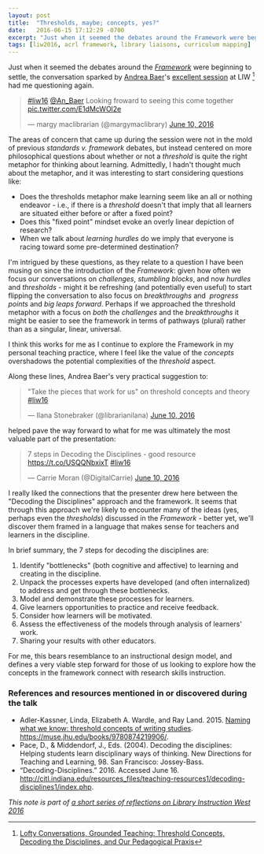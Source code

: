```yaml
---
layout: post
title:  "Thresholds, maybe; concepts, yes?"
date:   2016-06-15 17:12:29 -0700
excerpt: "Just when it seemed the debates around the Framework were beginning to settle...."
tags: [liw2016, acrl framework, library liaisons, curriculum mapping]
---
```


Just when it seemed the debates around the *[Framework](http://www.ala.org/acrl/standards/ilframework)* were beginning to settle, the conversation sparked by [Andrea Baer](https://twitter.com/An_Baer)'s [excellent session](https://liw16.sched.org/event/5yjh/lofty-conversations-grounded-teaching-threshold-concepts-decoding-the-disciplines-and-our-pedagogical-praxis) at LIW [^fn-baer] had me questioning again.

<blockquote class="twitter-tweet" data-lang="en"><p lang="en" dir="ltr"><a href="https://twitter.com/hashtag/liw16?src=hash">#liw16</a>  <a href="https://twitter.com/An_Baer">@An_Baer</a>  Looking froward to seeing this come together <a href="https://t.co/E1dMcWOl2e">pic.twitter.com/E1dMcWOl2e</a></p>&mdash; margy maclibrarian (@margymaclibrary) <a href="https://twitter.com/margymaclibrary/status/741347974295343104">June 10, 2016</a></blockquote>
<script async src="//platform.twitter.com/widgets.js" charset="utf-8"></script>

The areas of concern that came up during the session were not in the mold of previous *standards v. framework* debates, but instead centered on more philosophical questions about whether or not a *threshold* is quite the right metaphor for thinking about learning. Admittedly, I hadn't thought much about the metaphor, and it was interesting to start considering questions like:

* Does the thresholds metaphor make learning seem like an all or nothing endeavor  - i.e., if there is a *threshold* doesn't that imply that all learners are situated either before or after a fixed point?
* Does this "fixed point" mindset evoke an overly linear depiction of research?
* When we talk about *learning hurdles* do we imply that everyone is racing toward some pre-determined destination?

I'm intrigued by these questions, as they relate to a question I have been musing on since the introduction of the *Framework*: given how often we focus our conversations on *challenges*, *stumbling blocks*, and now *hurdles* and *thresholds* - might it be refreshing (and potentially even useful) to start flipping the conversation to also focus on *breakthroughs* and  *progress points* and *big leaps forward*. Perhaps if we approached the threshold metaphor with a focus on *both* the *challenges* and the *breakthroughs* it might be easier to see the framework in terms of pathways (plural) rather than as a singular, linear, universal.

I think this works for me as I continue to explore the Framework in my personal teaching practice, where I feel like the value of the *concepts* overshadows the potential complexities of the *threshold* aspect.

Along these lines, Andrea Baer's very practical suggestion to:

<blockquote class="twitter-tweet" data-lang="en"><p lang="en" dir="ltr">&quot;Take the pieces that work for us&quot; on threshold concepts and theory <a href="https://twitter.com/hashtag/liw16?src=hash">#liw16</a></p>&mdash; Ilana Stonebraker (@librarianilana) <a href="https://twitter.com/librarianilana/status/741360177287286785">June 10, 2016</a></blockquote>
<script async src="//platform.twitter.com/widgets.js" charset="utf-8"></script>

helped pave the way forward to what for me was ultimately the most valuable part of the presentation:

<blockquote class="twitter-tweet" data-lang="en"><p lang="en" dir="ltr">7 steps in Decoding the Disciplines - good resource <a href="https://t.co/USQQNbxixT">https://t.co/USQQNbxixT</a> <a href="https://twitter.com/hashtag/liw16?src=hash">#liw16</a></p>&mdash; Carrie Moran (@DigitalCarrie) <a href="https://twitter.com/DigitalCarrie/status/741353818747609088">June 10, 2016</a></blockquote>
<script async src="//platform.twitter.com/widgets.js" charset="utf-8"></script>

I really liked the connections that the presenter drew here between the "Decoding the Disciplines" approach and the framework. It seems that through this approach we're likely to encounter many of the ideas (yes, perhaps even the *thresholds*) discussed in the *Framework* - better yet, we'll discover them framed in a language that makes sense for teachers and learners in the discipline.

In brief summary, the 7 steps for decoding the disciplines are:

1. Identify "bottlenecks" (both cognitive and affective) to learning and creating in the discipline.
2. Unpack the processes experts have developed (and often internalized) to address and get through these bottlenecks.
3. Model and demonstrate these processes for learners.
4. Give learners opportunities to practice and receive feedback.
5. Consider how learners will be motivated.
6. Assess the effectiveness of the models through analysis of learners' work.
7. Sharing your results with other educators.

For me, this bears resemblance to an instructional design model, and defines a very viable step forward for those of us looking to explore how the concepts in the framework connect with research skills instruction.

### References and resources mentioned in or discovered during the talk
* Adler-Kassner, Linda, Elizabeth A. Wardle, and Ray Land. 2015. [Naming what we know: threshold concepts of writing studies](http://ucla.worldcat.org/oclc/911593897). https://muse.jhu.edu/books/9780874219906/.
* Pace, D., & Middendorf, J., Eds. (2004). Decoding the disciplines: Helping students learn disciplinary ways of thinking. New Directions for Teaching and Learning, 98. San Francisco: Jossey-Bass.
* “Decoding-Disciplines.” 2016. Accessed June 16. http://citl.indiana.edu/resources_files/teaching-resources1/decoding-disciplines1/index.php.

*This note is part of [a short series of reflections on Library Instruction West 2016](/tags/#liw2016)*

[^fn-baer]: [Lofty Conversations, Grounded Teaching: Threshold Concepts, Decoding the Disciplines, and Our Pedagogical Praxis](https://liw16.sched.org/event/5yjh/lofty-conversations-grounded-teaching-threshold-concepts-decoding-the-disciplines-and-our-pedagogical-praxis)
